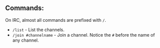 ## Commands:

On IRC, almost all commands are prefixed with `/`.

* `/list` - List the channels.
* `/join #channelname` - Join a channel. Notice the `#` before the name of any channel.